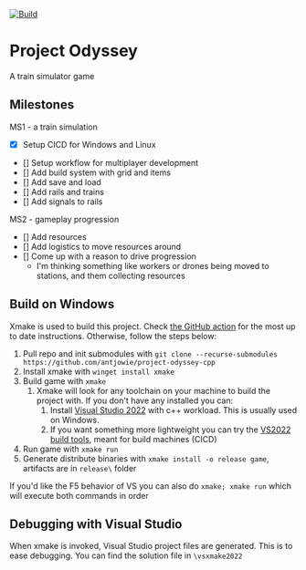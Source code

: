[![Build](https://github.com/antjowie/project-odyssey-cpp/actions/workflows/build.yml/badge.svg)](https://github.com/antjowie/project-odyssey-cpp/actions/workflows/build.yml)

# Project Odyssey

A train simulator game

## Milestones

MS1 - a train simulation

- [x] Setup CICD for Windows and Linux
- [] Setup workflow for multiplayer development
- [] Add build system with grid and items
- [] Add save and load
- [] Add rails and trains
- [] Add signals to rails

MS2 - gameplay progression

- [] Add resources
- [] Add logistics to move resources around
- [] Come up with a reason to drive progression
  - I'm thinking something like workers or drones being moved to stations, and them collecting resources

## Build on Windows

Xmake is used to build this project. Check [the GitHub action](https://github.com/antjowie/project-odyssey/blob/master/.github/workflows/build.yml) for the most up to date instructions. Otherwise, follow the steps below:

1. Pull repo and init submodules with `git clone --recurse-submodules https://github.com/antjowie/project-odyssey-cpp`
2. Install xmake with `winget install xmake`
3. Build game with `xmake` 
   1. Xmake will look for any toolchain on your machine to build the project with. If you don't have any installed you can: 
      1. Install [Visual Studio 2022](https://visualstudio.microsoft.com/vs/) with c++ workload. This is usually used on Windows. 
      2. If you want something more lightweight you can try the [VS2022 build tools](https://visualstudio.microsoft.com/downloads/?q=build+tools), meant for build machines (CICD)
4. Run game with `xmake run`
5. Generate distribute binaries with `xmake install -o release game`, artifacts are in `release\` folder

If you'd like the F5 behavior of VS you can also do `xmake; xmake run` which will execute both commands in order

## Debugging with Visual Studio

When xmake is invoked, Visual Studio project files are generated. This is to ease debugging. You can find the solution file in `\vsxmake2022`
